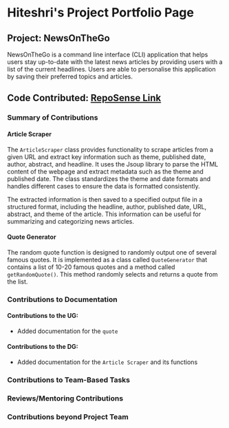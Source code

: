 # Hiteshri's Project Portfolio Page

## Project: NewsOnTheGo

NewsOnTheGo is a command line interface (CLI) application that helps users stay up-to-date with the latest news
articles by providing users with a list of the current headlines. Users are able to personalise this application by
saving their preferred topics and articles.

<h2> Code Contributed: 
<a target="_blank" href="https://nus-cs2113-ay2324s2.github.io/tp-dashboard/?search=hiteshriacharya&breakdown=true">
RepoSense Link
</a>
</h2>

### Summary of Contributions

#### Article Scraper

The `ArticleScraper` class provides functionality to scrape articles from a given URL and extract key information such as 
theme, published date, author, abstract, and headline. It uses the Jsoup library to parse the HTML content of the webpage 
and extract metadata such as the theme and published date. The class standardizes the theme and date formats and handles 
different cases to ensure the data is formatted consistently.

The extracted information is then saved to a specified output file in a structured format, including the headline, 
author, published date, URL, abstract, and theme of the article. This information can be useful for summarizing 
and categorizing news articles.

#### Quote Generator

The random quote function is designed to randomly output one of several famous quotes. It is implemented as a class 
called `QuoteGenerator` that contains a list of 10-20 famous quotes and a method called `getRandomQuote()`. This method 
randomly selects and returns a quote from the list.

### Contributions to Documentation

#### Contributions to the UG:
- Added documentation for the `quote` 
#### Contributions to the DG:
- Added documentation for the `Article Scraper` and its functions


### Contributions to Team-Based Tasks

### Reviews/Mentoring Contributions

### Contributions beyond Project Team
